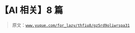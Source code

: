 # 【AI 相关】8 篇

> 原文：[`www.yuque.com/for_lazy/thfiu8/gz5rd9oliwrspa31`](https://www.yuque.com/for_lazy/thfiu8/gz5rd9oliwrspa31)

